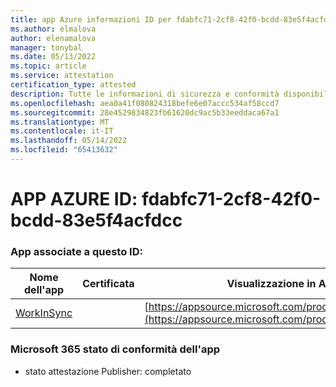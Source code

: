 ```yaml
---
title: app Azure informazioni ID per fdabfc71-2cf8-42f0-bcdd-83e5f4acfdcc
ms.author: elmalova
author: elenamalova
manager: tonybal
ms.date: 05/13/2022
ms.topic: article
ms.service: attestation
certification_type: attested
description: Tutte le informazioni di sicurezza e conformità disponibili per fdabfc71-2cf8-42f0-bcdd-83e5f4acfdcc.
ms.openlocfilehash: aea0a41f080824318befe6e07accc534af58ccd7
ms.sourcegitcommit: 28e4529834823fb61620dc9ac5b33eeddaca67a1
ms.translationtype: MT
ms.contentlocale: it-IT
ms.lasthandoff: 05/14/2022
ms.locfileid: "65413632"
---
```

# <a name="azure-app-id-fdabfc71-2cf8-42f0-bcdd-83e5f4acfdcc"></a>APP AZURE ID: fdabfc71-2cf8-42f0-bcdd-83e5f4acfdcc


### <a name="apps-associated-with-this-id"></a>App associate a questo ID:
| **Nome dell'app** | **Certificata** | **Visualizzazione in AppSource** |
|--------------|---------------|-----------------------|
| [WorkInSync](../forward/WA200002974.md) |  | [https://appsource.microsoft.com/product/office/WA200002974](https://appsource.microsoft.com/product/office/WA200002974) |

### <a name="microsoft-365-app-compliance-status"></a>Microsoft 365 stato di conformità dell'app
- stato attestazione Publisher: completato
